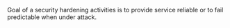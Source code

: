 Goal of a security hardening activities is to provide service reliable or
to fail predictable when under attack.
